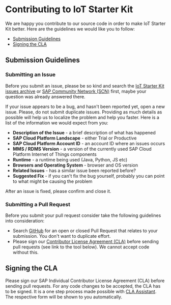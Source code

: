 # Contributing to IoT Starter Kit

We are happy you contribute to our source code in order to make IoT Starter Kit better. Here are the guidelines we would like you to follow:

 - [Submission Guidelines](#submit)
 - [Signing the CLA](#cla)
 
## <a name="submit"></a> Submission Guidelines
 
### Submitting an Issue
Before you submit an issue, please be so kind and search the [IoT Starter Kit issues archive](https://github.com/SAP/iot-starterkit/issues) or [SAP Community Network (SCN)][scn] first, maybe your question was already answered there.

If your issue appears to be a bug, and hasn't been reported yet, open a new issue. Please, do not submit duplicate issues. Providing as much details as possible will help us to localize the problem and help you faster.
Here is a list of the information we would expect from you:

* **Description of the Issue** - a brief description of what has happened
* **SAP Cloud Platform Landscape** - either Trial or Productive
* **SAP Cloud Platform Account ID** - an account ID where an issues occurs
* **MMS / RDMS Version** - a version of the currently used SAP Cloud Platform Internet of Things components
* **Runtime** - a runtime being used (Java, Python, JS etc)
* **Browsers and Operating System** - browser and OS version
* **Related Issues** - has a similar issue been reported before?
* **Suggested Fix** - if you can't fix the bug yourself, probably you can point to what might be causing the problem

After an issue is fixed, please confirm and close it.

### Submitting a Pull Request
Before you submit your pull request consider take the following guidelines into consideration:

* Search [GitHub](https://github.com/SAP/iot-starterkit/pulls) for an open or closed Pull Request
  that relates to your submission. You don't want to duplicate effort.
* Please sign our [Contributor License Agreement (CLA)](#cla) before sending pull
  requests (see link to the tool below). We cannot accept code without this.
 
## <a name="cla"></a> Signing the CLA

Please sign our SAP Individual Contributor License Agreement (CLA) before sending pull requests. For any code
changes to be accepted, the CLA has to be signed. It is a one step process made possible with [CLA Assistant][claassistant]. The respective form will be shown to you automatically.

[claassistant]: https://cla-assistant.io/SAP/iot-starterkit
[scn]: http://scn.sap.com/
